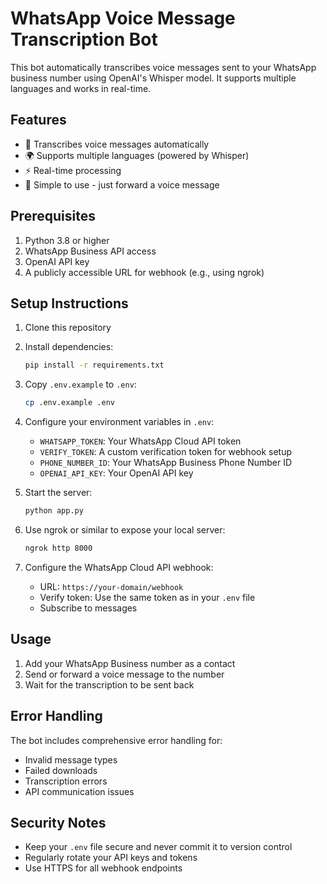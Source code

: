 # WhatsApp Voice Message Transcription Bot

This bot automatically transcribes voice messages sent to your WhatsApp business number using OpenAI's Whisper model. It supports multiple languages and works in real-time.

## Features

- 🎤 Transcribes voice messages automatically
- 🌍 Supports multiple languages (powered by Whisper)
- ⚡ Real-time processing
- 📱 Simple to use - just forward a voice message

## Prerequisites

1. Python 3.8 or higher
2. WhatsApp Business API access
3. OpenAI API key
4. A publicly accessible URL for webhook (e.g., using ngrok)

## Setup Instructions

1. Clone this repository
2. Install dependencies:
   ```bash
   pip install -r requirements.txt
   ```

3. Copy `.env.example` to `.env`:
   ```bash
   cp .env.example .env
   ```

4. Configure your environment variables in `.env`:
   - `WHATSAPP_TOKEN`: Your WhatsApp Cloud API token
   - `VERIFY_TOKEN`: A custom verification token for webhook setup
   - `PHONE_NUMBER_ID`: Your WhatsApp Business Phone Number ID
   - `OPENAI_API_KEY`: Your OpenAI API key

5. Start the server:
   ```bash
   python app.py
   ```

6. Use ngrok or similar to expose your local server:
   ```bash
   ngrok http 8000
   ```

7. Configure the WhatsApp Cloud API webhook:
   - URL: `https://your-domain/webhook`
   - Verify token: Use the same token as in your `.env` file
   - Subscribe to messages

## Usage

1. Add your WhatsApp Business number as a contact
2. Send or forward a voice message to the number
3. Wait for the transcription to be sent back

## Error Handling

The bot includes comprehensive error handling for:
- Invalid message types
- Failed downloads
- Transcription errors
- API communication issues

## Security Notes

- Keep your `.env` file secure and never commit it to version control
- Regularly rotate your API keys and tokens
- Use HTTPS for all webhook endpoints 